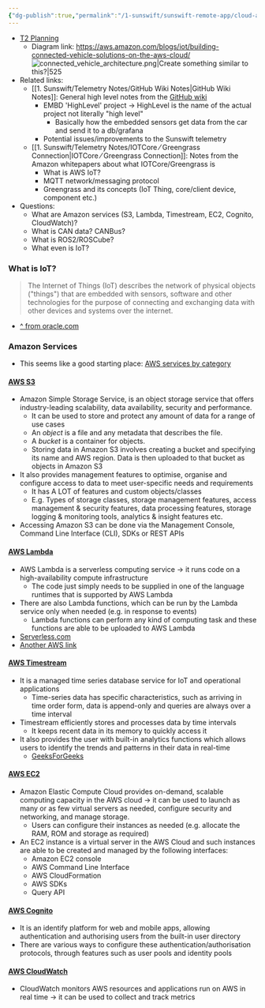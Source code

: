 ```yaml
---
{"dg-publish":true,"permalink":"/1-sunswift/sunswift-remote-app/cloud-architecture-diagram/","created":"2024-07-22T22:35:27.507+10:00","updated":"2024-07-27T18:08:26.267+10:00"}
---
```


- [T2 Planning](https://docs.google.com/document/d/1RJXRiCVt_27EhIYQAgpv9bbyQgl6lvOZI0yVGBZEDr4/edit)
	- Diagram link: https://aws.amazon.com/blogs/iot/building-connected-vehicle-solutions-on-the-aws-cloud/
![connected_vehicle_architecture.png|Create something similar to this?|525](/img/user/z.%20Images%20&%20Attachments/connected_vehicle_architecture.png)
- Related links:
	- [[1. Sunswift/Telemetry Notes/GitHub Wiki Notes\|GitHub Wiki Notes]]: General high level notes from the [GitHub wiki](https://github.com/UNSW-Sunswift/SR-Telemetry/wiki/Telemetry:-An-Overview#telemetry)
		- EMBD 'HighLevel' project -> HighLevel is the name of the actual project not literally "high level"
			- Basically how the embedded sensors get data from the car and send it to a db/grafana
		- Potential issues/improvements to the Sunswift telemetry
	- [[1. Sunswift/Telemetry Notes/IOTCore ⁄ Greengrass Connection\|IOTCore ⁄ Greengrass Connection]]: Notes from the Amazon whitepapers about what IOTCore/Greengrass is
		- What is AWS IoT?
		- MQTT network/messaging protocol
		- Greengrass and its concepts (IoT Thing, core/client device, component etc.)
- Questions:
	- What are Amazon services (S3, Lambda, Timestream, EC2, Cognito, CloudWatch)?
	- What is CAN data? CANBus?
	- What is ROS2/ROSCube?
	- What even is IoT?

### What is IoT?
>The Internet of Things (IoT) describes the network of physical objects ("things") that are embedded with sensors, software and other technologies for the purpose of connecting and exchanging data with other devices and systems over the internet.
- [^ from oracle.com](https://www.oracle.com/au/internet-of-things/)

### Amazon Services
- This seems like a good starting place: [AWS services by category](https://docs.aws.amazon.com/whitepapers/latest/aws-overview/amazon-web-services-cloud-platform.html)

#### [AWS S3](https://docs.aws.amazon.com/AmazonS3/latest/userguide/Welcome.html)
- Amazon Simple Storage Service, is an object storage service that offers industry-leading scalability, data availability, security and performance.
	- It can be used to store and protect any amount of data for a range of use cases
	- An *object* is a file and any metadata that describes the file.
	- A *bucket* is a container for objects.
	- Storing data in Amazon S3 involves creating a bucket and specifying its name and AWS region. Data is then uploaded to that bucket as objects in Amazon S3
- It also provides management features to optimise, organise and configure access to data to meet user-specific needs and requirements
	- It has A LOT of features and custom objects/classes
	- E.g. Types of storage classes, storage management features, access management & security features, data processing features, storage logging & monitoring tools, analytics & insight features etc.
- Accessing Amazon S3 can be done via the Management Console, Command Line Interface (CLI), SDKs or REST APIs

#### [AWS Lambda](https://docs.aws.amazon.com/lambda/latest/dg/welcome.html)
- AWS Lambda is a serverless computing service ->  it runs code on a high-availability compute infrastructure
	- The code just simply needs to be supplied in one of the language runtimes that is supported by AWS Lambda
- There are also Lambda functions, which can be run by the Lambda service only when needed (e.g. in response to events)
	- Lambda functions can perform any kind of computing task and these functions are able to be uploaded to AWS Lambda
- [Serverless.com](https://www.serverless.com/aws-lambda#toc1)
- [Another AWS link](https://aws.amazon.com/lambda/features/)

#### [AWS Timestream](https://docs.aws.amazon.com/whitepapers/latest/aws-overview/database.html#amazon-timestream)
- It is a managed time series database service for IoT and operational applications
	- Time-series data has specific characteristics, such as arriving in time order form, data is append-only and queries are always over a time interval
- Timestream efficiently stores and processes data by time intervals
	- It keeps recent data in its memory to quickly access it 
- It also provides the user with built-in analytics functions which allows users to identify the trends and patterns in their data in real-time
	- [GeeksForGeeks](https://www.geeksforgeeks.org/what-is-aws-time-series-databases-setup-amazon-timestream/)

#### [AWS EC2](https://aws.amazon.com/lambda/features/)
- Amazon Elastic Compute Cloud provides on-demand, scalable computing capacity in the AWS cloud -> it can be used to launch as many or as few virtual servers as needed, configure security and networking, and manage storage.
	- Users can configure their instances as needed (e.g. allocate the RAM, ROM and storage as required)
- An EC2 instance is a virtual server in the AWS Cloud and such instances are able to be created and managed by the following interfaces:
	- Amazon EC2 console
	- AWS Command Line Interface
	- AWS CloudFormation
	- AWS SDKs
	- Query API

#### [AWS Cognito](https://docs.aws.amazon.com/cognito/latest/developerguide/what-is-amazon-cognito.html)
- It is an identify platform for web and mobile apps, allowing authentication and authorising users from the built-in user directory
- There are various ways to configure these authentication/authorisation protocols, through features such as user pools and identity pools

#### [AWS CloudWatch](https://docs.aws.amazon.com/AmazonCloudWatch/latest/monitoring/WhatIsCloudWatch.html)
- CloudWatch monitors AWS resources and applications run on AWS in real time -> it can be used to collect and track metrics